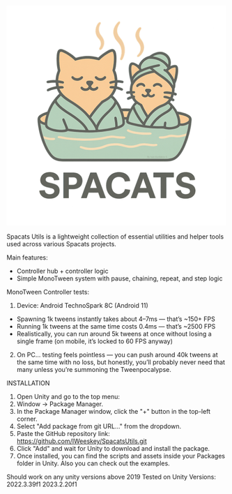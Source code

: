 ![Screenshot](Arts/SpaCats%20Logo.png)

Spacats Utils is a lightweight collection of essential utilities and helper tools used across various Spacats projects.

Main features:
- Controller hub + controller logic
- Simple MonoTween system with pause, chaining, repeat, and step logic

MonoTween Controller tests:
1) Device: Android TechnoSpark 8C (Android 11)
- Spawning 1k tweens instantly takes about 4–7ms — that’s ~150+ FPS
- Running 1k tweens at the same time costs 0.4ms — that’s ~2500 FPS
- Realistically, you can run around 5k tweens at once without losing a single frame (on mobile, it’s locked to 60 FPS anyway)
2) On PC… testing feels pointless — you can push around 40k tweens at the same time with no loss, but honestly, you’ll probably never need that many unless you’re summoning the Tweenpocalypse.

INSTALLATION
1) Open Unity and go to the top menu:
2) Window → Package Manager.
3) In the Package Manager window, click the "+" button in the top-left corner.
4) Select "Add package from git URL..." from the dropdown.
5) Paste the GitHub repository link:
https://github.com/IWeeskey/SpacatsUtils.git
6) Click "Add" and wait for Unity to download and install the package.
7) Once installed, you can find the scripts and assets inside your Packages folder in Unity. Also you can check out the examples.

Should work on any unity versions above 2019
Tested on Unity Versions:
2022.3.39f1
2023.2.20f1
